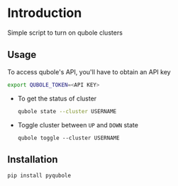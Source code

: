 # Introduction

Simple script to turn on qubole clusters

## Usage

To access qubole's API, you'll have to obtain an API key

```bash
export QUBOLE_TOKEN=<API KEY>
```

* To get the status of cluster

  ```bash
  qubole state --cluster USERNAME
  ```

* Toggle cluster between `UP` and `DOWN` state

  ```
  qubole toggle --cluster USERNAME
  ```

## Installation

```
pip install pyqubole
```
